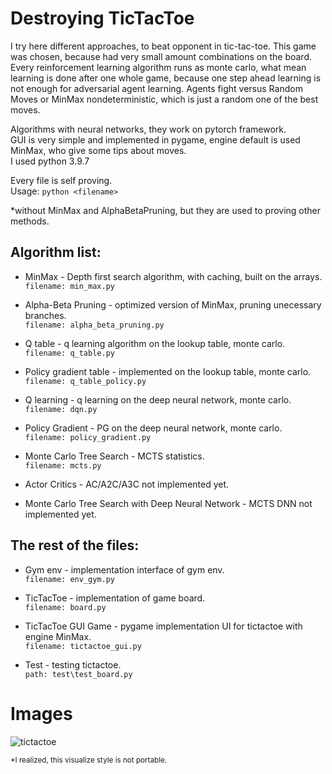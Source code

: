 


# Destroying TicTacToe


I try here different approaches, to beat opponent in tic-tac-toe.
This game was chosen, because had very small amount combinations on the board.
Every reinforcement learning algorithm runs as monte carlo, what mean learning is done after one whole game, because one step ahead learning is not enough for adversarial agent learning.
Agents fight versus Random Moves or MinMax nondeterministic, which is just a random one of the best moves.


Algorithms with neural networks, they work on pytorch framework.</br>
GUI is very simple and implemented in pygame, engine default is used MinMax, who give some tips about moves.</br>
I used python 3.9.7


Every file is self proving.</br>
Usage: `python <filename>`

*without MinMax and AlphaBetaPruning, but they are used to proving other methods.

## Algorithm list:


* MinMax - Depth first search algorithm, with caching, built on the arrays.</br>
    `filename: min_max.py`

* Alpha-Beta Pruning - optimized version of MinMax, pruning unecessary branches.</br>
    `filename: alpha_beta_pruning.py`

* Q table - q learning algorithm on the lookup table, monte carlo.</br>
    `filename: q_table.py`

* Policy gradient table - implemented on the lookup table, monte carlo.</br>
    `filename: q_table_policy.py`

* Q learning - q learning on the deep neural network, monte carlo.</br>
    `filename: dqn.py`

* Policy Gradient - PG on the deep neural network, monte carlo.</br>
    `filename: policy_gradient.py`

* Monte Carlo Tree Search - MCTS statistics.</br>
    `filename: mcts.py`

* Actor Critics - AC/A2C/A3C not implemented yet.

* Monte Carlo Tree Search with Deep Neural Network - MCTS DNN not implemented yet.



## The rest of the files:


* Gym env - implementation interface of gym env.</br>
    `filename: env_gym.py`

* TicTacToe - implementation of game board.</br>
    `filename: board.py`

* TicTacToe GUI Game - pygame implementation UI for tictactoe with engine MinMax.</br>
    `filename: tictactoe_gui.py`

* Test - testing tictactoe.</br>
    `path: test\test_board.py`



# Images

![tictactoe](https://user-images.githubusercontent.com/108707659/184125688-d403308b-32b5-4eac-8083-9d6c88f10332.png)

<sup>*I realized, this visualize style is not portable.</sup>
